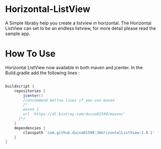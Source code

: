 # Horizontal-ListView
A Simple libraby help you create a listview in horizontal. The Horizontal ListView can set to be an endless listview, for more detail please read the sample app.

# How To Use
Horizontal ListView now available in both maven and jcenter. In the Build.gradle add the following lines :

```groovy

buildscript {
    repositories {
        jcenter()
        //Uncommend bellow lines if you use maven
        /*
        maven {
        url 'https://dl.bintray.com/ducna01598/maven/'
      }*/
    }
    dependencies {
        classpath 'com.github.ducna01598:JHorizontalListView:1.0.1'
    }
}

```
